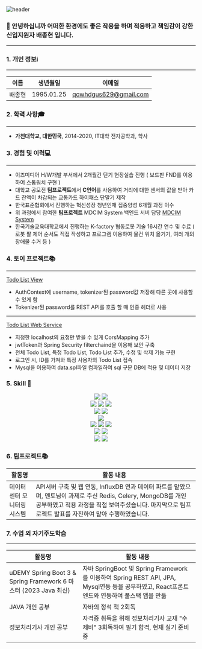 ![header](https://capsule-render.vercel.app/api?type=wave&color=auto&height=300&section=header&text=Baejimeel%20Github&fontSize=80)
### 👋  안녕하십니까 어떠한 환경에도 좋은 작용을 하며 적응하고 책임감이 강한 신입지원자 **배종현** 입니다.
***

### 1. 개인 정보ℹ️
***
이름 | 생년월일 | 이메일
--- | --- | --- |
배종현 | 1995.01.25 | qowhdgus629@gmail.com

### 2. 학력 사항🎓
***
* **가천대학교, 대한민국**, 2014-2020, IT대학 전자공학과, 학사

### 3. 경험 및 이력💻
***
* 이즈미디어 H/W개발 부서에서 2개월간 단기 현장실습 진행 ( 보드판 FND를 이용하여 스톱워치 구현 )
* 대학교 공모전 **팀프로젝트**에서 **C언어**를 사용하여 거리에 대한 센서의 값을 받아 카드 잔액이 차감되는 교통카드 하이패스 단말기 제작
* 한국표준협회에서 진행하는 혁신성장 청년인재 집중양성 6개월 과정 이수
* 위 과정에서 참여한 **팀프로젝트** MDCIM System 백엔드 서버 담당 [MDCIM System](https://github.com/baejimil/Project_final)
* 한국기술교육대학교에서 진행하는 K-factory 협동로봇 기술 16시간 연수 및 수료 ( 로봇 팔 제어 순서도 직접 작성하고 프로그램 이용하여 물건 위치 옮기기, 여러 개의 장애물 수거 등 )

### 4. 토이 프로젝트📚
***
[Todo List View](https://github.com/baejimil/SpringBootReactTodoApp)
* AuthContext에 username, tokenizer된 password값 저장해 다른 곳에 사용할 수 있게 함
* Tokenizer된 password를 REST API를 호출 할 때 인증 헤더로 사용
***
[Todo List Web Service](https://github.com/baejimil/SpringBootReactTodoApp-WebService)
* 지정한 localhost의 요청만 받을 수 있게 CorsMapping 추가 
* jwtToken과 Spring Security filterchaind을 이용해 보안 구축
* 전체 Todo List, 특정 Todo List, Todo List 추가, 수정 및 삭제 기능 구현
* 로그인 시, ID를 가져와 특정 사용자의 Todo List 접속
* Mysql을 이용하여 data.spl파일 컴파일하여 sql 구문 DB에 적용 및 데이터 저장

### 5. Skill :wrench: 

<div align=center> 
  <img src="https://img.shields.io/badge/java-007396?style=for-the-badge&logo=java&logoColor=white"> 
  <img src="https://img.shields.io/badge/python-3776AB?style=for-the-badge&logo=python&logoColor=white"> 
  <br>
  
  <img src="https://img.shields.io/badge/html5-E34F26?style=for-the-badge&logo=html5&logoColor=white"> 
  <img src="https://img.shields.io/badge/css-1572B6?style=for-the-badge&logo=css3&logoColor=white"> 
  <img src="https://img.shields.io/badge/javascript-F7DF1E?style=for-the-badge&logo=javascript&logoColor=black"> 
  <br>
  
  <img src="https://img.shields.io/badge/mysql-4479A1?style=for-the-badge&logo=mysql&logoColor=white"> 
  <img src="https://img.shields.io/badge/mongoDB-47A248?style=for-the-badge&logo=MongoDB&logoColor=white">
  <br>
  
  <img src="https://img.shields.io/badge/react-61DAFB?style=for-the-badge&logo=react&logoColor=black"> 
  <br>
  
  <img src="https://img.shields.io/badge/spring-6DB33F?style=for-the-badge&logo=spring&logoColor=white"> 
  <img src="https://img.shields.io/badge/flask-000000?style=for-the-badge&logo=flask&logoColor=white">
  
  <img src="https://img.shields.io/badge/bootstrap-7952B3?style=for-the-badge&logo=bootstrap&logoColor=white">
  <br>

  <img src="https://img.shields.io/badge/linux-FCC624?style=for-the-badge&logo=linux&logoColor=black"> 
  <img src="https://img.shields.io/badge/apache tomcat-F8DC75?style=for-the-badge&logo=apachetomcat&logoColor=white">
  <br>
  
  <img src="https://img.shields.io/badge/github-181717?style=for-the-badge&logo=github&logoColor=white">
  <img src="https://img.shields.io/badge/git-F05032?style=for-the-badge&logo=git&logoColor=white">
  <br>
</div>

### 6. 팀프로젝트📚
활동명 | 활동 내용
--- | --- |
데이터센터 모니터링 시스템 | API서버 구축 및 웹 연동, InfluxDB 연과 데이터 파트를 맡았으며, 멘토님이 과제로 주신 Redis, Celery, MongoDB를 개인 공부하였고 적용 과정을 직접 보여주셨습니다. 마지막으로 팀프로젝트 발표를 자진하여 맡아 수행하였습니다.

### 7. 수업 외 자기주도학습
***
활동명 | 활동 내용
--- | --- |
uDEMY Spring Boot 3 & Spring Framework 6 마스터 (2023 Java 최신) | 자바 SpringBoot 및 Spring Framework를 이용하여 Spring REST API, JPA, Mysql연동 등을 공부하였고, React프론트엔드와 연동하여 풀스택 앱을 만듦 
JAVA 개인 공부 | 자바의 정석 책 2회독
정보처리기사 개인 공부 | 자격증 취득을 위해 정보처리기사 교재 "수제비" 3회독하여 필기 합격, 현재 실기 준비 중 

<!--### 5. 팀 프로젝트 활동🧑‍🤝‍🧑
***
* 2022.10 : 아이티센 기업 멘토링/ 팀 프로젝트 : 클라우드와 ELK를 활용한 데이터 인사이트 만들기 프로젝트

<p class="has-line-data" data-line-start="0" data-line-end="1"><a href="https://github.com/baejimil"><img src="https://github-readme-stats.vercel.app/api/top-langs/?username=baejimil&amp;layout=compact&amp;theme=dracula" alt="Top Langs"></a></p> -->



 
<!--
**baejimil/baejimil** is a ✨ _special_ ✨ repository because its `README.md` (this file) appears on your GitHub profile.


- 🔭 I’m currently working on ...
- 🌱 I’m currently learning ...
- 👯 I’m looking to collaborate on ...
- 🤔 I’m looking for help with ...
- 💬 Ask me about ...
- 📫 How to reach me: ...
- 😄 Pronouns: ...
- ⚡ Fun fact: ...
-->

